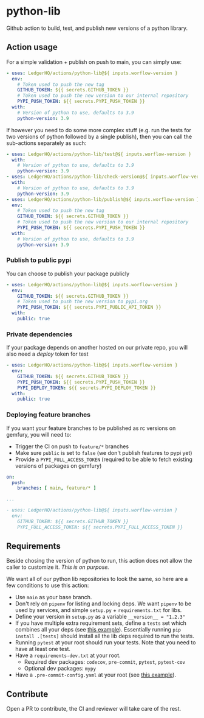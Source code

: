 # python-lib

Github action to build, test, and publish new versions of a python library.

## Action usage

For a simple validation + publish on push to main, you can simply use:

```yaml
- uses: LedgerHQ/actions/python-lib@${ inputs.worflow-version }
  env:
    # Token used to push the new tag
    GITHUB_TOKEN: ${{ secrets.GITHUB_TOKEN }}
    # Token used to push the new version to our internal repository
    PYPI_PUSH_TOKEN: ${{ secrets.PYPI_PUSH_TOKEN }}
  with:
    # Version of python to use, defaults to 3.9
    python-version: 3.9
```

If however you need to do some more complex stuff (e.g. run the tests
for two versions of python followed by a single publish), then you can
call the sub-actions separately as such:

```yaml
- uses: LedgerHQ/actions/python-lib/test@${ inputs.worflow-version }
  with:
    # Version of python to use, defaults to 3.9
    python-version: 3.9
- uses: LedgerHQ/actions/python-lib/check-version@${ inputs.worflow-version }
  with:
    # Version of python to use, defaults to 3.9
    python-version: 3.9
- uses: LedgerHQ/actions/python-lib/publish@${ inputs.worflow-version }
  env:
    # Token used to push the new tag
    GITHUB_TOKEN: ${{ secrets.GITHUB_TOKEN }}
    # Token used to push the new version to our internal repository
    PYPI_PUSH_TOKEN: ${{ secrets.PYPI_PUSH_TOKEN }}
  with:
    # Version of python to use, defaults to 3.9
    python-version: 3.9
```

### Publish to public pypi

You can choose to publish your package publicly

```yaml
- uses: LedgerHQ/actions/python-lib@${ inputs.worflow-version }
  env:
    GITHUB_TOKEN: ${{ secrets.GITHUB_TOKEN }}
    # Token used to push the new version to pypi.org
    PYPI_PUSH_TOKEN: ${{ secrets.PYPI_PUBLIC_API_TOKEN }}
  with:
    public: true
```

### Private dependencies

If your package depends on another hosted on our private repo, you will also
need a *deploy* token for test

```yaml
- uses: LedgerHQ/actions/python-lib@${ inputs.worflow-version }
  env:
    GITHUB_TOKEN: ${{ secrets.GITHUB_TOKEN }}
    PYPI_PUSH_TOKEN: ${{ secrets.PYPI_PUSH_TOKEN }}
    PYPI_DEPLOY_TOKEN: ${{ secrets.PYPI_DEPLOY_TOKEN }}
  with:
    public: true
```

### Deploying feature branches

If you want your feature branches to be published as rc versions on gemfury,
you will need to:

- Trigger the CI on push to `feature/*` branches
- Make sure `public` is set to `false` (we don't publish features to pypi yet)
- Provide a `PYPI_FULL_ACCESS_TOKEN` (required to be able to fetch
existing versions of packages on gemfury)

```yaml
on:
  push:
    branches: [ main, feature/* ]

...

- uses: LedgerHQ/actions/python-lib@${ inputs.worflow-version }
  env:
    GITHUB_TOKEN: ${{ secrets.GITHUB_TOKEN }}
    PYPI_FULL_ACCESS_TOKEN: ${{ secrets.PYPI_FULL_ACCESS_TOKEN }}
```

## Requirements

Beside chosing the version of python to run, this action does not allow the
caller to customize it. *This is on purpose.*

We want all of our python lib repositories to look the same, so here are
a few conditions to use this action:

- Use `main` as your base branch.
- Don't rely on `pipenv` for listing and locking deps. We want `pipenv` to
be used by services, and simple `setup.py` + `requirements.txt` for libs.
- Define your version in `setup.py` as a variable `__version__ = "1.2.3"`
- If you have multiple extra requirement sets, define a `tests` set which
combines all your deps (see [this example](https://github.com/LedgerHQ/python-ledgercommon/blob/main/setup.py#L35)).
Essentially running `pip install .[tests]` should install all the lib deps
required to run the tests.
- Running `pytest` at your root should run your tests. Note that you need
to have at least one test.
- Have a `requirements-dev.txt` at your root.
  - Required dev packages: `codecov`, `pre-commit`, `pytest`, `pytest-cov`
  - Optional dev packages: `mypy`
- Have a `.pre-commit-config.yaml` at your root (see [this example](https://github.com/LedgerHQ/python-ledgercommon/blob/main/.pre-commit-config.yaml)).

## Contribute

Open a PR to contribute, the CI and reviewer will take care of the rest.
